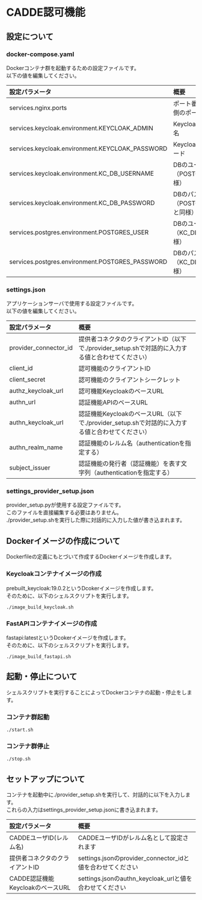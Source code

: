 # CADDE認可機能

## 設定について

### docker-compose.yaml

Dockerコンテナ群を起動するための設定ファイルです。<br>
以下の値を編集してください。

|設定パラメータ           |概要                                                               |
|:-----------------------|:-----------------------------------------------------------------|
|services.nginx.ports                             | ポート番号（左側のホスト側のポートのみ）    |
|services.keycloak.environment.KEYCLOAK_ADMIN     | Keycloakのアドミンユーザ名                |
|services.keycloak.environment.KEYCLOAK_PASSWORD  |Keycloakのアドミンパスワード               |
|services.keycloak.environment.KC_DB_USERNAME     |DBのユーザ名（POSTGRES_USERと同様）        |
|services.keycloak.environment.KC_DB_PASSWORD     | DBのパスワード（POSTGRES_PASSWORDと同様） |
|services.postgres.environment.POSTGRES_USER      | DBのユーザ名（KC_DB_USERNAMEと同様）      |
|services.postgres.environment.POSTGRES_PASSWORD  | DBのパスワード（KC_DB_PASSWORDと同様）    |

### settings.json

アプリケーションサーバで使用する設定ファイルです。<br>
以下の値を編集してください。

|設定パラメータ           |概要                                                                                       |
|:-----------------------|:------------------------------------------------------------------------------------------|
|provider_connector_id   | 提供者コネクタのクライアントID（以下で./provider_setup.shで対話的に入力する値と合わせてください）|
|client_id               | 認可機能のクライアントID                                                                    |
|client_secret           | 認可機能のクライアントシークレット                                                           |
|authz_keycloak_url      | 認可機能KeycloakのベースURL                                                                |
|authn_url               | 認証機能APIのベースURL                                                                     |
|authn_keycloak_url      | 認証機能KeycloakのベースURL（以下で./provider_setup.shで対話的に入力する値と合わせてください）  |
|authn_realm_name        | 認証機能のレルム名（authenticationを指定する）                                               |
|subject_issuer          | 認証機能の発行者（認証機能）を表す文字列（authenticationを指定する）                           |

### settings_provider_setup.json

provider_setup.pyが使用する設定ファイルです。<br>
このファイルを直接編集する必要はありません。<br>
./provider_setup.shを実行した際に対話的に入力した値が書き込まれます。

## Dockerイメージの作成について

Dockerfileの定義にもとづいて作成するDockerイメージを作成します。

### Keycloakコンテナイメージの作成

prebuilt_keycloak:19.0.2というDcokerイメージを作成します。<br>
そのために、以下のシェルスクリプトを実行します。
```
./image_build_keycloak.sh
```
### FastAPIコンテナイメージの作成

fastapi:latestというDcokerイメージを作成します。<br>
そのために、以下のシェルスクリプトを実行します。
```
./image_build_fastapi.sh
```
## 起動・停止について

シェルスクリプトを実行することによってDockerコンテナの起動・停止をします。

### コンテナ群起動
```
./start.sh
```
### コンテナ群停止
```
./stop.sh
```
## セットアップについて

コンテナを起動中に./provider_setup.shを実行して、対話的に以下を入力します。<br>
これらの入力はsettings_provider_setup.jsonに書き込まれます。

|設定パラメータ                     |概要                                                    |
|:-------------------------------|:-------------------------------------------------------|
|CADDEユーザID(レルム名)　         |CADDEユーザIDがレルム名として設定されます　　　　　　　　　  |
|提供者コネクタのクライアントID　   |settings.jsonのprovider_connector_idと値を合わせてください |
|CADDE認証機能KeycloakのベースURL　|settings.jsonのauthn_keycloak_urlと値を合わせてください    |

